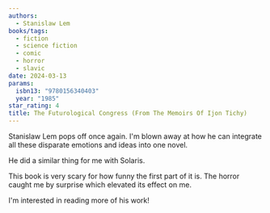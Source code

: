 ```yaml
---
authors:
  - Stanislaw Lem
books/tags:
  - fiction
  - science fiction
  - comic
  - horror
  - slavic
date: 2024-03-13
params:
  isbn13: "9780156340403"
  year: "1985"
star_rating: 4
title: The Futurological Congress (From The Memoirs Of Ijon Tichy)
---
```


Stanislaw Lem pops off once again. I'm blown away at how he can integrate all
these disparate emotions and ideas into one novel.

<!--more-->

He did a similar thing for me with Solaris.

This book is very scary for how funny the first part of it is. The horror caught
me by surprise which elevated its effect on me.

I'm interested in reading more of his work!
